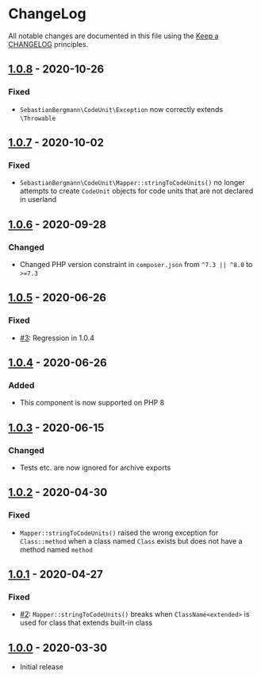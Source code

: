 # ChangeLog

All notable changes are documented in this file using the [Keep a CHANGELOG](http://keepachangelog.com/) principles.

## [1.0.8] - 2020-10-26

### Fixed

* `SebastianBergmann\CodeUnit\Exception` now correctly extends `\Throwable`

## [1.0.7] - 2020-10-02

### Fixed

* `SebastianBergmann\CodeUnit\Mapper::stringToCodeUnits()` no longer attempts to create `CodeUnit` objects for code
  units that are not declared in userland

## [1.0.6] - 2020-09-28

### Changed

* Changed PHP version constraint in `composer.json` from `^7.3 || ^8.0` to `>=7.3`

## [1.0.5] - 2020-06-26

### Fixed

* [#3](https://github.com/sebastianbergmann/code-unit/issues/3): Regression in 1.0.4

## [1.0.4] - 2020-06-26

### Added

* This component is now supported on PHP 8

## [1.0.3] - 2020-06-15

### Changed

* Tests etc. are now ignored for archive exports

## [1.0.2] - 2020-04-30

### Fixed

* `Mapper::stringToCodeUnits()` raised the wrong exception for `Class::method` when a class named `Class` exists but
  does not have a method named `method`

## [1.0.1] - 2020-04-27

### Fixed

* [#2](https://github.com/sebastianbergmann/code-unit/issues/2): `Mapper::stringToCodeUnits()` breaks
  when `ClassName<extended>` is used for class that extends built-in class

## [1.0.0] - 2020-03-30

* Initial release

[1.0.8]: https://github.com/sebastianbergmann/code-unit/compare/1.0.7...1.0.8

[1.0.7]: https://github.com/sebastianbergmann/code-unit/compare/1.0.6...1.0.7

[1.0.6]: https://github.com/sebastianbergmann/code-unit/compare/1.0.5...1.0.6

[1.0.5]: https://github.com/sebastianbergmann/code-unit/compare/1.0.4...1.0.5

[1.0.4]: https://github.com/sebastianbergmann/code-unit/compare/1.0.3...1.0.4

[1.0.3]: https://github.com/sebastianbergmann/code-unit/compare/1.0.2...1.0.3

[1.0.2]: https://github.com/sebastianbergmann/code-unit/compare/1.0.1...1.0.2

[1.0.1]: https://github.com/sebastianbergmann/code-unit/compare/1.0.0...1.0.1

[1.0.0]: https://github.com/sebastianbergmann/code-unit/compare/530c3900e5db9bcb8516da545bef0d62536cedaa...1.0.0
